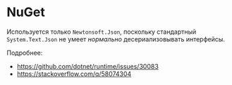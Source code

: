 # NuGet
Используется только `Newtonsoft.Json`,
поскольку стандартный `System.Text.Json` не умеет _нормально_ десериализовывать интерфейсы.

Подробнее:
- https://github.com/dotnet/runtime/issues/30083
- https://stackoverflow.com/q/58074304